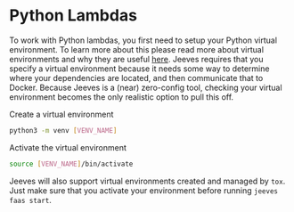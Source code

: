 # Python Lambdas

To work with Python lambdas, you first need to setup your Python virtual environment. To learn more about this please read more about virtual environments and why they are useful [here](https://python.land/virtual-environments/virtualenv). Jeeves requires that you specify a virtual environment because it needs some way to determine where your dependencies are located, and then communicate that to Docker. Because Jeeves is a (near) zero-config tool, checking your virtual environment becomes the only realistic option to pull this off. 

Create a virtual environment

```sh
python3 -m venv [VENV_NAME]
```

Activate the virtual environment

```sh
source [VENV_NAME]/bin/activate
```

Jeeves will also support virtual environments created and managed by `tox`. Just make sure that you activate your environment before running `jeeves faas start`.